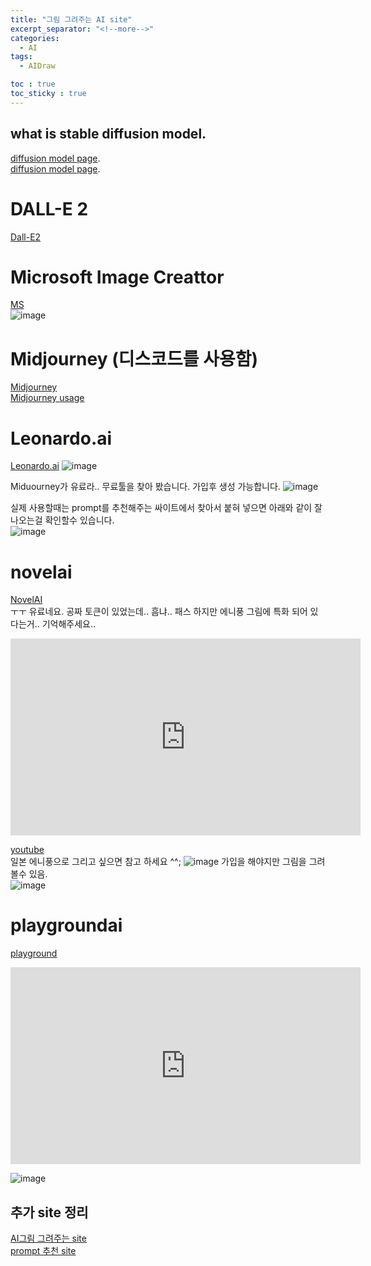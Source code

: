 ```yaml
---
title: "그림 그려주는 AI site"
excerpt_separator: "<!--more-->"
categories:
  - AI
tags:
  - AIDraw

toc : true
toc_sticky : true
---
```


## what is stable diffusion model. 
[diffusion model page](https://learnopencv.com/image-generation-using-diffusion-models/).   
[diffusion model page](https://www.assemblyai.com/blog/diffusion-models-for-machine-learning-introduction/).  

# DALL-E 2
[Dall-E2](https://openai.com/dall-e-2)

# Microsoft Image Creattor
[MS](https://www.bing.com/create)    
![image](https://github.com/younlea/younlea.github.io/assets/1435846/49119d9a-a8a5-4e6c-a64c-86d086ff243a)   


# Midjourney (디스코드를 사용함)
[Midjourney](https://www.midjourney.com/home/?callbackUrl=%2Fapp%2F)   
[Midjourney usage](https://myaiadvantage.com/ultimate-beginners-guide-to-midjourney)   


# Leonardo.ai
[Leonardo.ai](https://leonardo.ai/)
![image](https://github.com/younlea/younlea.github.io/assets/1435846/9e93dd64-cbb0-450b-b307-7ccf688ab467)

Miduourney가 유료라.. 무료툴을 찾아 봤습니다. 가입후 생성 가능합니다.
![image](https://github.com/younlea/younlea.github.io/assets/1435846/4c35abdc-99dd-42bf-bf5f-6b4c6b7ef3cc)

실제 사용할때는 prompt를 추천해주는 싸이트에서 찾아서 붙혀 넣으면 아래와 같이 잘 나오는걸 확인할수 있습니다.   
![image](https://github.com/younlea/younlea.github.io/assets/1435846/f89dbe3c-b5b6-4898-9504-ac61f990068c)


# novelai
[NovelAI](https://novelai.net/)   
ㅜㅜ 유료네요. 공짜 토큰이 있었는데.. 흠냐.. 패스 하지만 에니풍 그림에 특화 되어 있다는거.. 기억해주세요..   
<iframe width="560" height="315" src="https://www.youtube.com/embed/FTGSMGeoYis" frameborder="0" allowfullscreen></iframe>   

[youtube](https://www.youtube.com/watch?v=FTGSMGeoYis&list=PLwgtdf-kDFVg7hRctkSnLy-1QGqoJOT3I&index=13)   
일본 에니풍으로 그리고 싶으면 참고 하세요 ^^; 
![image](https://github.com/younlea/younlea.github.io/assets/1435846/b74ce4e1-aaca-4220-a47f-f67b91a1aa9d)
가입을 해야지만 그림을 그려볼수 있음.   
![image](https://github.com/younlea/younlea.github.io/assets/1435846/2276eb71-801d-424b-8f24-4dd18f8d0383)   

# playgroundai
[playground](https://playgroundai.com/)    
<iframe width="560" height="315" src="https://www.youtube.com/embed/pulGs1CbMn4" frameborder="0" allowfullscreen></iframe>   

![image](https://github.com/younlea/younlea.github.io/assets/1435846/0525e9ce-ea4b-43a0-bedf-22f547e86617)   

## 추가 site 정리 
[AI그림 그려주는 site](https://wjdqhzld.com/ai%EA%B0%80-%EA%B7%B8%EB%A6%BC-%EA%B7%B8%EB%A0%A4%EC%A3%BC%EB%8A%94-%EC%82%AC%EC%9D%B4%ED%8A%B8/)     
[prompt 추천 site](https://wjdqhzld.com/best-ai-prompt/)   
